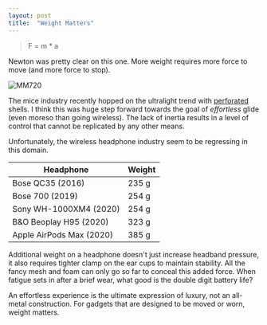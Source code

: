 ```yaml
---
layout: post
title:  "Weight Matters"
---
```


> F = m * a

Newton was pretty clear on this one. More weight requires more force to move (and more force to stop).

![MM720]({{site.baseurl}}/assets/coolermaster_mm720.jpg)

The mice industry recently hopped on the ultralight trend with [perforated](https://en.wikipedia.org/wiki/Trypophobia) shells. I think this was huge step forward towards the goal of *effortless* glide (even moreso than going wireless). The lack of inertia results in a level of control that cannot be replicated by any other means.

Unfortunately, the wireless headphone industry seem to be regressing in this domain.

Headphone | Weight
----------|-------------------
Bose QC35 (2016) | 235 g
Bose 700 (2019) | 254 g
Sony WH-1000XM4 (2020) | 254 g
B&O Beoplay H95 (2020) | 323 g
Apple AirPods Max (2020) | 385 g

Additional weight on a headphone doesn't just increase headband pressure, it also requires tighter clamp on the ear cups to maintain stability. All the fancy mesh and foam can only go so far to conceal this added force. When fatigue sets in after a brief wear, what good is the double digit battery life?

An effortless experience is the ultimate expression of luxury, not an all-metal construction. For gadgets that are designed to be moved or worn, weight matters.